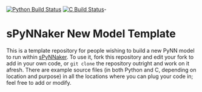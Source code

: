 [![Python Build Status](https://github.com/SpiNNakerManchester/sPyNNakerNewModelTemplate/workflows/Python%20Actions/badge.svg?branch=master)](https://github.com/SpiNNakerManchester/sPyNNakerNewModelTemplate/actions?query=workflow%3A%22Python+Actions%22+branch%3Amaster)
[![C Build Status](https://github.com/SpiNNakerManchester/sPyNNakerNewModelTemplate/workflows/C%20Actions/badge.svg?branch=master)](https://github.com/SpiNNakerManchester/sPyNNakerNewModelTemplate/actions?query=workflow%3A%22C+Actions%22+branch%3Amaster)-

# sPyNNaker New Model Template

This is a template repository for people wishing to build a new PyNN model to run within [sPyNNaker](https://github.com/SpiNNakerManchester/sPyNNaker). To use it, fork this repository and edit your fork to add in your own code, or `git clone` the repository outright and work on it afresh. There are example source files (in both Python and C, depending on location and purpose) in all the locations where you can plug your code in; feel free to add or modify.
